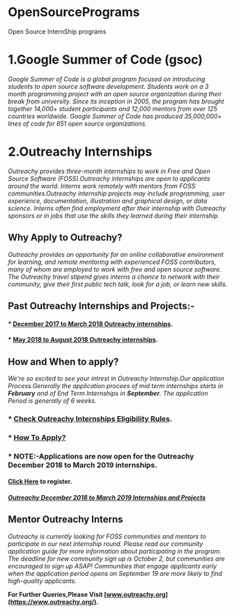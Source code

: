 # OpenSourcePrograms
Open Source InternShip programs

# **1.Google Summer of Code (gsoc)**

*Google Summer of Code is a global program focused on introducing students to open source software development. Students work on a 3 month programming project with an open source organization during their break from university.
Since its inception in 2005, the program has brought together 14,000+ student participants and 12,000 mentors from over 125 countries worldwide. Google Summer of Code has produced 35,000,000+ lines of code for 651 open source organizations.*

# **2.Outreachy Internships**

*Outreachy provides three-month internships to work in Free and Open Source Software (FOSS).Outreachy internships are open to applicants around the world. Interns work remotely with mentors from FOSS communities.Outreachy internship projects may include programming, user experience, documentation, illustration and graphical design, or data science. Interns often find employment after their internship with Outreachy sponsors or in jobs that use the skills they learned during their internship.*
## **Why Apply to Outreachy?**
*Outreachy provides an opportunity for an online collaborative environment for learning, and remote mentoring with experienced FOSS contributors, many of whom are employed to work with free and open source software. The Outreachy travel stipend gives interns a chance to network with their community, give their first public tech talk, look for a job, or learn new skills.*

## **Past Outreachy Internships and Projects:-**
#### *  [December 2017 to March 2018 Outreachy internships](https://www.outreachy.org/apply/rounds/2017-december-march/).
#### *  [May 2018 to August 2018 Outreachy internships](https://www.outreachy.org/apply/rounds/2018-may-august/).

## **How and When to apply?**
  *We're so excited to see your intrest in Outreachy Internship.Our application Process.Generally the application procees of mid term internships starts in **February** and of End Term Internships in **September**. The application Period is generally of 6 weeks.*
  ### *  [Check Outreachy Internships Eligibility Rules](https://www.outreachy.org/apply/eligibility/).
  ### *  [How To Apply?](https://www.outreachy.org/apply/)
  ### *  NOTE:-Applications  are now open for the Outreachy December 2018 to March 2019 internships.
  #### [Click Here](https://www.outreachy.org/register/?next=/) to register.
  ##### [Outreachy December 2018 to March 2019 Internships and Projects](https://www.outreachy.org/apply/project-selection/)
  
## **Mentor Outreachy Interns**
*Outreachy is currently looking for FOSS communities and mentors to participate in our next internship round. Please read our community application guide for more information about participating in the program. The deadline for new community sign up is October 2, but communities are encouraged to sign up ASAP! Communities that engage applicants early when the application period opens on September 19 are more likely to find high-quality applicants.*

**For Further Queries,Please Visit [www.outreachy.org](https://www.outreachy.org/).**
  
    




